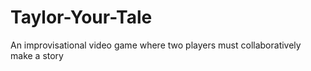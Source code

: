# Taylor-Your-Tale
An improvisational video game where two players must collaboratively make a story
